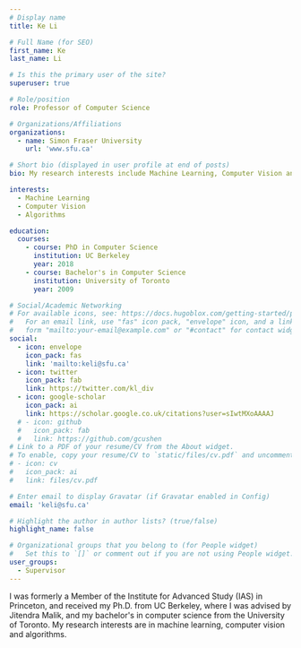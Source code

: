 ```yaml
---
# Display name
title: Ke Li

# Full Name (for SEO)
first_name: Ke
last_name: Li

# Is this the primary user of the site?
superuser: true

# Role/position
role: Professor of Computer Science

# Organizations/Affiliations
organizations:
  - name: Simon Fraser University
    url: 'www.sfu.ca'

# Short bio (displayed in user profile at end of posts)
bio: My research interests include Machine Learning, Computer Vision and Algorithms.

interests:
  - Machine Learning
  - Computer Vision
  - Algorithms

education:
  courses:
    - course: PhD in Computer Science
      institution: UC Berkeley
      year: 2018
    - course: Bachelor's in Computer Science
      institution: University of Toronto
      year: 2009

# Social/Academic Networking
# For available icons, see: https://docs.hugoblox.com/getting-started/page-builder/#icons
#   For an email link, use "fas" icon pack, "envelope" icon, and a link in the
#   form "mailto:your-email@example.com" or "#contact" for contact widget.
social:
  - icon: envelope
    icon_pack: fas
    link: 'mailto:keli@sfu.ca'
  - icon: twitter
    icon_pack: fab
    link: https://twitter.com/kl_div
  - icon: google-scholar
    icon_pack: ai
    link: https://scholar.google.co.uk/citations?user=sIwtMXoAAAAJ
  # - icon: github
  #   icon_pack: fab
  #   link: https://github.com/gcushen
# Link to a PDF of your resume/CV from the About widget.
# To enable, copy your resume/CV to `static/files/cv.pdf` and uncomment the lines below.
# - icon: cv
#   icon_pack: ai
#   link: files/cv.pdf

# Enter email to display Gravatar (if Gravatar enabled in Config)
email: 'keli@sfu.ca'

# Highlight the author in author lists? (true/false)
highlight_name: false

# Organizational groups that you belong to (for People widget)
#   Set this to `[]` or comment out if you are not using People widget.
user_groups:
  - Supervisor
---
```


I was formerly a Member of the Institute for Advanced Study (IAS) in Princeton, and received my Ph.D. from UC Berkeley, where I was advised by Jitendra Malik, and my bachelor's in computer science from the University of Toronto. My research interests are in machine learning, computer vision and algorithms.